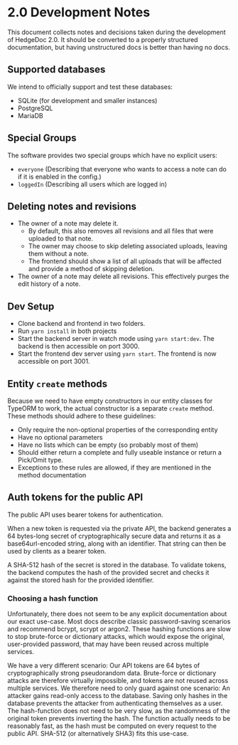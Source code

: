 # 2.0 Development Notes
This document collects notes and decisions taken during the development of HedgeDoc 2.0.
It should be converted to a properly structured documentation, but having unstructured docs
is better than having no docs.

## Supported databases
We intend to officially support and test these databases:
- SQLite (for development and smaller instances)
- PostgreSQL
- MariaDB

## Special Groups
The software provides two special groups which have no explicit users:
- `everyone` (Describing that everyone who wants to access a note can do if it is enabled in the config.)
- `loggedIn` (Describing all users which are logged in)

## Deleting notes and revisions
- The owner of a note may delete it.
    - By default, this also removes all revisions and all files that were uploaded to that note.
    - The owner may choose to skip deleting associated uploads, leaving them without a note.
    - The frontend should show a list of all uploads that will be affected
      and provide a method of skipping deletion. 
- The owner of a note may delete all revisions. This effectively purges the edit
  history of a note.

## Dev Setup
- Clone backend and frontend in two folders.
- Run `yarn install` in both projects
- Start the backend server in watch mode using `yarn start:dev`. The backend is then accessible on port 3000.
- Start the frontend dev server using `yarn start`. The frontend is now accessible on port 3001. 

## Entity `create` methods

Because we need to have empty constructors in our entity classes for TypeORM to work, the actual constructor is a separate `create` method. These methods should adhere to these guidelines:

- Only require the non-optional properties of the corresponding entity
- Have no optional parameters
- Have no lists which can be empty (so probably most of them)
- Should either return a complete and fully useable instance or return a Pick/Omit type.
- Exceptions to these rules are allowed, if they are mentioned in the method documentation

## Auth tokens for the public API
The public API uses bearer tokens for authentication.

When a new token is requested via the private API, the backend generates a 64 bytes-long secret of
cryptographically secure data and returns it as a base64url-encoded string, along with an identifier.
That string can then be used by clients as a bearer token.

A SHA-512 hash of the secret is stored in the database. To validate tokens, the backend computes the hash of the provided
secret and checks it against the stored hash for the provided identifier.

### Choosing a hash function
Unfortunately, there does not seem to be any explicit documentation about our exact use-case.
Most docs describe classic password-saving scenarios and recommend bcrypt, scrypt or argon2.
These hashing functions are slow to stop brute-force or dictionary attacks, which would expose the original,
user-provided password, that may have been reused across multiple services.

We have a very different scenario:
Our API tokens are 64 bytes of cryptographically strong pseudorandom data.
Brute-force or dictionary attacks are therefore virtually impossible, and tokens are not reused across multiple services.
We therefore need to only guard against one scenario:
An attacker gains read-only access to the database. Saving only hashes in the database prevents the attacker
from authenticating themselves as a user. The hash-function does not need to be very slow, 
as the randomness of the original token prevents inverting the hash. The function actually needs to be reasonably fast,
as the hash must be computed on every request to the public API.
SHA-512 (or alternatively SHA3) fits this use-case.
